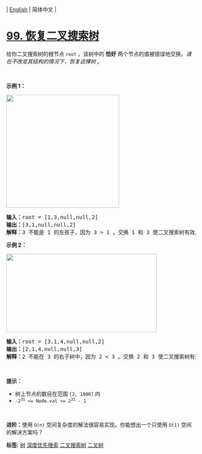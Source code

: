 | [English](README_EN.md) | 简体中文 |

# [99. 恢复二叉搜索树](https://leetcode-cn.com/problems/recover-binary-search-tree)
<p>给你二叉搜索树的根节点 <code>root</code> ，该树中的 <strong>恰好</strong> 两个节点的值被错误地交换。<em>请在不改变其结构的情况下，恢复这棵树&nbsp;</em>。</p>

<p>&nbsp;</p>

<p><strong>示例 1：</strong></p>
<img alt="" src="https://assets.leetcode.com/uploads/2020/10/28/recover1.jpg" style="width: 300px;" />
<pre>
<strong>输入：</strong>root = [1,3,null,null,2]
<strong>输出：</strong>[3,1,null,null,2]
<strong>解释：</strong>3 不能是 1 的左孩子，因为 3 &gt; 1 。交换 1 和 3 使二叉搜索树有效。
</pre>

<p><strong>示例 2：</strong></p>
<img alt="" src="https://assets.leetcode.com/uploads/2020/10/28/recover2.jpg" style="height: 208px; width: 400px;" />
<pre>
<strong>输入：</strong>root = [3,1,4,null,null,2]
<strong>输出：</strong>[2,1,4,null,null,3]
<strong>解释：</strong>2 不能在 3 的右子树中，因为 2 &lt; 3 。交换 2 和 3 使二叉搜索树有效。</pre>

<p>&nbsp;</p>

<p><strong>提示：</strong></p>

<ul>
	<li>树上节点的数目在范围 <code>[2, 1000]</code> 内</li>
	<li><code>-2<sup>31</sup> &lt;= Node.val &lt;= 2<sup>31</sup> - 1</code></li>
</ul>

<p>&nbsp;</p>

<p><strong>进阶：</strong>使用 <code>O(n)</code> 空间复杂度的解法很容易实现。你能想出一个只使用&nbsp;<code>O(1)</code> 空间的解决方案吗？</p>

**标签:**  [树](https://leetcode-cn.com/tag/tree) [深度优先搜索](https://leetcode-cn.com/tag/depth-first-search) [二叉搜索树](https://leetcode-cn.com/tag/binary-search-tree) [二叉树](https://leetcode-cn.com/tag/binary-tree) 